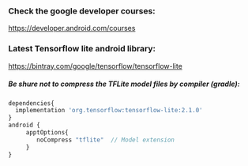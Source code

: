 ### Check the google developer courses:  
https://developer.android.com/courses


### Latest Tensorflow lite android library:  
https://bintray.com/google/tensorflow/tensorflow-lite


##### Be shure not to compress the TFLite model files by compiler (gradle):  
```javascript
dependencies{  
  implementation 'org.tensorflow:tensorflow-lite:2.1.0'  
}  
android {  
     apptOptions{  
        noCompress "tflite"  // Model extension  
     }  
}
```

